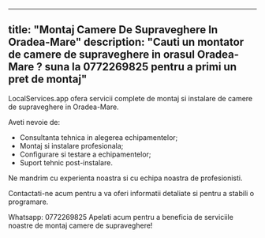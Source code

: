 
---
title: "Montaj Camere De Supraveghere In Oradea-Mare"
description: "Cauti un montator de camere de supraveghere in orasul Oradea-Mare ? suna la 0772269825 pentru a primi un pret de montaj"
---


LocalServices.app ofera servicii complete de montaj si instalare de camere de supraveghere in Oradea-Mare. 

Aveti nevoie de:

- Consultanta tehnica in alegerea echipamentelor; 
- Montaj si instalare profesionala; 
- Configurare si testare a echipamentelor; 
- Suport tehnic post-instalare. 

Ne mandrim cu experienta noastra si cu echipa noastra de profesionisti. 

Contactati-ne acum pentru a va oferi informatii detaliate si pentru a stabili o programare. 

Whatsapp: 0772269825
Apelati acum pentru a beneficia de serviciile noastre de montaj camere de supraveghere!
